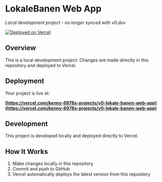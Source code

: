 # LokaleBanen Web App

*Local development project - no longer synced with v0.dev*

<!-- Local development project -->

[![Deployed on Vercel](https://img.shields.io/badge/Deployed%20on-Vercel-black?style=for-the-badge&logo=vercel)](https://vercel.com/kenny-6978s-projects/v0-lokale-banen-web-app)

## Overview

This is a local development project. Changes are made directly in this repository and deployed to Vercel.

## Deployment

Your project is live at:

**[https://vercel.com/kenny-6978s-projects/v0-lokale-banen-web-app](https://vercel.com/kenny-6978s-projects/v0-lokale-banen-web-app)**

## Development

This project is developed locally and deployed directly to Vercel.

## How It Works

1. Make changes locally in this repository
2. Commit and push to GitHub
3. Vercel automatically deploys the latest version from this repository
